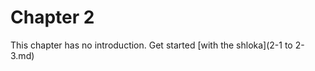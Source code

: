 <a name='_Chapter_2'></a>
# Chapter 2

This chapter has no introduction. Get started [with the shloka](2-1 to 2-3.md)
